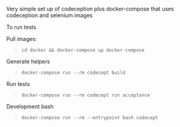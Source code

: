 Very simple set up of codeception plus docker-compose that uses
codeception and selenium images


To run tests

Pull images:

> `cd docker && docker-compose up docker-compose`

Generate helpers

>`docker-compose run --rm codecept build`

Run tests 

> `docker-compose run --rm codecept run acceptance`

Development bash

> `docker-compose run --rm --entrypoint bash codecept`
